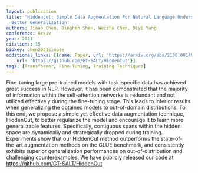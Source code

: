 ```yaml
---
layout: publication
title: 'Hiddencut: Simple Data Augmentation For Natural Language Understanding With
  Better Generalization'
authors: Jiaao Chen, Dinghan Shen, Weizhu Chen, Diyi Yang
conference: Arxiv
year: 2021
citations: 15
bibkey: chen2021simple
additional_links: [{name: Paper, url: 'https://arxiv.org/abs/2106.00149'}, {name: Code,
    url: 'https://github.com/GT-SALT/HiddenCut'}]
tags: [Transformer, Fine-Tuning, Training Techniques]
---
```

Fine-tuning large pre-trained models with task-specific data has achieved
great success in NLP. However, it has been demonstrated that the majority of
information within the self-attention networks is redundant and not utilized
effectively during the fine-tuning stage. This leads to inferior results when
generalizing the obtained models to out-of-domain distributions. To this end,
we propose a simple yet effective data augmentation technique, HiddenCut, to
better regularize the model and encourage it to learn more generalizable
features. Specifically, contiguous spans within the hidden space are
dynamically and strategically dropped during training. Experiments show that
our HiddenCut method outperforms the state-of-the-art augmentation methods on
the GLUE benchmark, and consistently exhibits superior generalization
performances on out-of-distribution and challenging counterexamples. We have
publicly released our code at https://github.com/GT-SALT/HiddenCut.